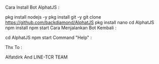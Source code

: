 Cara Install Bot AlphatJS :

pkg install nodejs -y
pkg install git -y
git clone https://github.com/backdiamond/AlphatJS
pkg install nano
cd AlphatJS
npm install
npm start
Cara Menjalankan Bot Kembali :

cd AlphatJS
npm start
Command "Help" :


Thx To :

Alfatdirk And LINE-TCR TEAM
